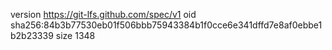 version https://git-lfs.github.com/spec/v1
oid sha256:84b3b77530eb01f506bbb75943384b1f0cce6e341dffd7e8af0ebbe1b2b23339
size 1348
